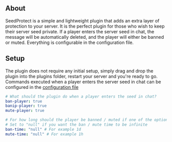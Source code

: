 ## About
SeedProtect is a simple and lightweight plugin that adds an extra layer of protection to your server. It is the perfect plugin for those who wish to keep their server seed private. If a player enters the server seed in chat, the message will be automatically deleted, and the player will either be banned or muted. Everything is configurable in the configuration file.

## Setup
The plugin does not require any initial setup, simply drag and drop the plugin into the plugins folder, restart your server and you're ready to go. Commands executed when a player enters the server seed in chat can be configured in the [configuration file](https://github.com/dev-stan/SeedProtect/blob/master/src/main/resources/config.yml)

```YAML
# What should the plugin do when a player enters the seed in chat?
ban-player: true
banip-player: true
mute-player: true

# For how long should the player be banned / muted if one of the options above is set to true
# Set to "null" if you want the ban / mute time to be infinite
ban-time: "null" # For example 1d
mute-time: "null" # For example 1h
```

